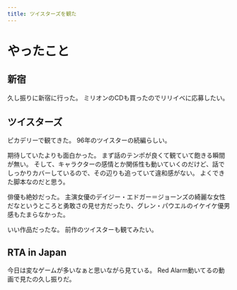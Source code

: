 ```yaml
---
title: ツイスターズを観た
---
```


# やったこと

## 新宿

久し振りに新宿に行った。
ミリオンのCDも買ったのでリリイベに応募したい。

## ツイスターズ

ピカデリーで観てきた。
96年のツイスターの続編らしい。

期待していたよりも面白かった。
まず話のテンポが良くて観ていて飽きる瞬間が無い。
そして、キャラクターの感情とか関係性も動いていくのだけど、話でしっかりカバーしているので、その辺りも追っていて違和感がない。
よくできた脚本なのだと思う。

俳優も絶妙だった。
主演女優のデイジー・エドガー＝ジョーンズの綺麗な女性だなというところと勇敢さの見せ方だったり、グレン・パウエルのイケイケ優男感もたまらなかった。

いい作品だったな。
前作のツイスターも観てみたい。

## RTA in Japan

今日は変なゲームが多いなぁと思いながら見ている。
Red Alarm動いてるの動画で見たの久し振りだ。
